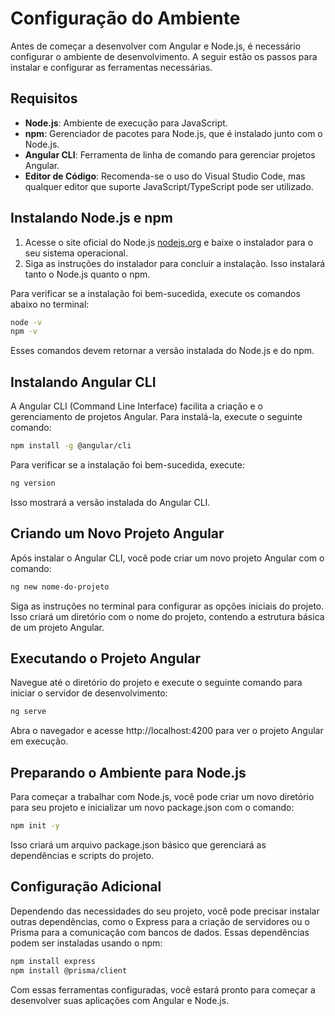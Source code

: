 # Configuração do Ambiente

Antes de começar a desenvolver com Angular e Node.js, é necessário configurar o ambiente de desenvolvimento. A seguir estão os passos para instalar e configurar as ferramentas necessárias.

## Requisitos

- **Node.js**: Ambiente de execução para JavaScript.
- **npm**: Gerenciador de pacotes para Node.js, que é instalado junto com o Node.js.
- **Angular CLI**: Ferramenta de linha de comando para gerenciar projetos Angular.
- **Editor de Código**: Recomenda-se o uso do Visual Studio Code, mas qualquer editor que suporte JavaScript/TypeScript pode ser utilizado.

## Instalando Node.js e npm

1. Acesse o site oficial do Node.js [nodejs.org](https://nodejs.org) e baixe o instalador para o seu sistema operacional.
2. Siga as instruções do instalador para concluir a instalação. Isso instalará tanto o Node.js quanto o npm.

Para verificar se a instalação foi bem-sucedida, execute os comandos abaixo no terminal:

```bash
node -v
npm -v
```

Esses comandos devem retornar a versão instalada do Node.js e do npm.

## Instalando Angular CLI

A Angular CLI (Command Line Interface) facilita a criação e o gerenciamento de projetos Angular. Para instalá-la, execute o seguinte comando:

```bash
npm install -g @angular/cli
```

Para verificar se a instalação foi bem-sucedida, execute:

```bash
ng version
```

Isso mostrará a versão instalada do Angular CLI.

## Criando um Novo Projeto Angular

Após instalar o Angular CLI, você pode criar um novo projeto Angular com o comando:

```bash
ng new nome-do-projeto
```

Siga as instruções no terminal para configurar as opções iniciais do projeto. Isso criará um diretório com o nome do projeto, contendo a estrutura básica de um projeto Angular.

## Executando o Projeto Angular

Navegue até o diretório do projeto e execute o seguinte comando para iniciar o servidor de desenvolvimento:

```bash
ng serve
```

Abra o navegador e acesse http://localhost:4200 para ver o projeto Angular em execução.

## Preparando o Ambiente para Node.js

Para começar a trabalhar com Node.js, você pode criar um novo diretório para seu projeto e inicializar um novo package.json com o comando:

```bash
npm init -y
```

Isso criará um arquivo package.json básico que gerenciará as dependências e scripts do projeto.

## Configuração Adicional

Dependendo das necessidades do seu projeto, você pode precisar instalar outras dependências, como o Express para a criação de servidores ou o Prisma para a comunicação com bancos de dados. Essas dependências podem ser instaladas usando o npm:

```bash
npm install express
npm install @prisma/client
```

Com essas ferramentas configuradas, você estará pronto para começar a desenvolver suas aplicações com Angular e Node.js.